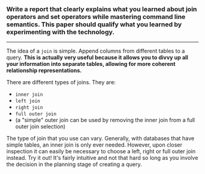 ### Write a report that clearly explains what you learned about join operators and set operators while mastering command line semantics. This paper should qualify what you learned by experimenting with the technology.

---

The idea of a `join` is simple. Append columns from different tables to a query. **This is actually very useful because it allows you to divvy up all your information into separate tables, allowing for more coherent relationship representations.**

There are different types of joins. They are:
- `inner join`
- `left join`
- `right join`
- `full outer join`
- (a "simple" outer join can be used by removing the inner join from a full outer join selection)

The type of join that you use can vary. Generally, with databases that have simple tables, an inner join is only ever needed. However, upon closer inspection it can easily be necessary to choose a left, right or full outer join instead. Try it out! It's fairly intuitive and not that hard so long as you involve the decision in the planning stage of creating a query. 
